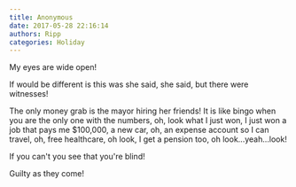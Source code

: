 ```yaml
---
title: Anonymous
date: 2017-05-28 22:16:14
authors: Ripp
categories: Holiday
---
```


 My eyes are wide open!

If would be different is this was she said, she said, but there were witnesses!

The only money grab is the mayor hiring her friends! It is like bingo when you are the only one with the numbers, oh, look what I just won, I just won a job that pays me $100,000, a new car, oh, an expense account so I can travel, oh, free healthcare, oh look, I get a pension too, oh look...yeah...look!

If you can't you see that you're blind! 

Guilty as they come!